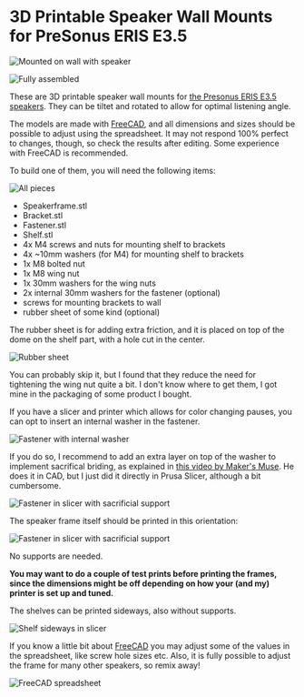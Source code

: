 # 3D Printable Speaker Wall Mounts for PreSonus ERIS E3.5

![Mounted on wall with speaker](https://raw.githubusercontent.com/funkyfourier/eris35-speakermount/master/images/speakermount-on-wall2.jpg)

![Fully assembled](https://raw.githubusercontent.com/funkyfourier/eris35-speakermount/master/images/speakermount-fullyassembled_small.jpg)

These are 3D printable speaker wall mounts for [the Presonus ERIS E3.5 speakers](https://www.presonus.com/products/Eris-E35). They can be tiltet and rotated to allow for optimal listening angle. 

The models are made with [FreeCAD](https://www.freecadweb.org/), and all dimensions and sizes should be possible to adjust using the spreadsheet. It may not respond 100% perfect to changes, though, so check the results after editing. Some experience with FreeCAD is recommended.

To build one of them, you will need the following items:

![All pieces](https://raw.githubusercontent.com/funkyfourier/eris35-speakermount/master/images/speakermount-all-pieces_small.jpg)

* Speakerframe.stl
* Bracket.stl
* Fastener.stl
* Shelf.stl
* 4x M4 screws and nuts for mounting shelf to brackets
* 4x ~10mm washers (for M4) for mounting shelf to brackets
* 1x M8 bolted nut
* 1x M8 wing nut
* 1x 30mm washers for the wing nuts
* 2x internal 30mm washers for the fastener (optional)
* screws for mounting brackets to wall
* rubber sheet of some kind (optional)

The rubber sheet is for adding extra friction, and it is placed on top of the dome on the shelf part, with a hole cut in the center.

![Rubber sheet](https://raw.githubusercontent.com/funkyfourier/eris35-speakermount/master/images/speakermount-shelf-with-rubber-sheet_small.jpg)

You can probably skip it, but I found that they reduce the need for tightening the wing nut quite a bit. I don't know where to get them, I got mine in the packaging of some product I bought.

If you have a slicer and printer which allows for color changing pauses, you can opt to insert an internal washer in the fastener. 

![Fastener with internal washer](https://raw.githubusercontent.com/funkyfourier/eris35-speakermount/master/images/speakermount-fastener_small.jpg)

If you do so, I recommend to add an extra layer on top of the washer to implement sacrifical briding, as explained in [this video by Maker's Muse](https://youtu.be/RPijCjz9G1w?t=117). He does it in CAD, but I just did it directly in Prusa Slicer, although a bit cumbersome. 

![Fastener in slicer with sacrificial support](https://raw.githubusercontent.com/funkyfourier/eris35-speakermount/master/images/speakermount-fastener-slicer.png)

The speaker frame itself should be printed in this orientation:

![Fastener in slicer with sacrificial support](https://raw.githubusercontent.com/funkyfourier/eris35-speakermount/master/images/speakermount-frame-slicer.png)

No supports are needed. 

**You may want to do a couple of test prints before printing the frames, since the dimensions might be off depending on how your (and my) printer is set up and tuned.**

The shelves can be printed sideways, also without supports.

![Shelf sideways in slicer](https://raw.githubusercontent.com/funkyfourier/eris35-speakermount/master/images/speakermount-shelf-slicer.png)

If you know a little bit about [FreeCAD](https://www.freecadweb.org/) you may adjust some of the values in the spreadsheet, like screw hole sizes etc. Also, it is fully possible to adjust the frame for many other speakers, so remix away!

![FreeCAD spreadsheet](https://raw.githubusercontent.com/funkyfourier/eris35-speakermount/master/images/speakermount-freecad-spreadsheet.png)
